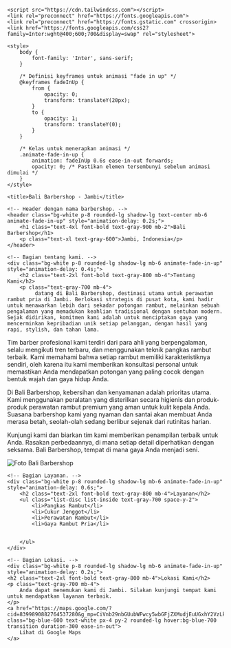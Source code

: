 <!-- Ini adalah website Bali Barbershop di Jambi dengan animasi sederhana. -->

<!DOCTYPE html>
<html lang="id">
<head>
    <meta charset="UTF-8">
    <meta name="viewport" content="width=device-width, initial-scale=1.0">

    <script src="https://cdn.tailwindcss.com"></script>
    <link rel="preconnect" href="https://fonts.googleapis.com">
    <link rel="preconnect" href="https://fonts.gstatic.com" crossorigin>
    <link href="https://fonts.googleapis.com/css2?family=Inter:wght@400;600;700&display=swap" rel="stylesheet">
    
    <style>
        body {
            font-family: 'Inter', sans-serif;
        }

        /* Definisi keyframes untuk animasi "fade in up" */
        @keyframes fadeInUp {
            from {
                opacity: 0;
                transform: translateY(20px);
            }
            to {
                opacity: 1;
                transform: translateY(0);
            }
        }

        /* Kelas untuk menerapkan animasi */
        .animate-fade-in-up {
            animation: fadeInUp 0.6s ease-in-out forwards;
            opacity: 0; /* Pastikan elemen tersembunyi sebelum animasi dimulai */
        }
    </style>

    <title>Bali Barbershop - Jambi</title>
</head>
<body class="bg-gray-100 p-4">

    <!-- Header dengan nama barbershop. -->
    <header class="bg-white p-8 rounded-lg shadow-lg text-center mb-6 animate-fade-in-up" style="animation-delay: 0.2s;">
        <h1 class="text-4xl font-bold text-gray-900 mb-2">Bali Barbershop</h1>
        <p class="text-xl text-gray-600">Jambi, Indonesia</p>
    </header>

    <!-- Bagian tentang kami. -->
    <div class="bg-white p-8 rounded-lg shadow-lg mb-6 animate-fade-in-up" style="animation-delay: 0.4s;">
        <h2 class="text-2xl font-bold text-gray-800 mb-4">Tentang Kami</h2>
        <p class="text-gray-700 mb-4">
             datang di Bali Barbershop, destinasi utama untuk perawatan rambut pria di Jambi. Berlokasi strategis di pusat kota, kami hadir untuk menawarkan lebih dari sekadar potongan rambut, melainkan sebuah pengalaman yang memadukan keahlian tradisional dengan sentuhan modern. Sejak didirikan, komitmen kami adalah untuk menciptakan gaya yang mencerminkan kepribadian unik setiap pelanggan, dengan hasil yang rapi, stylish, dan tahan lama.

Tim barber profesional kami terdiri dari para ahli yang berpengalaman, selalu mengikuti tren terbaru, dan menggunakan teknik pangkas rambut terbaik. Kami memahami bahwa setiap rambut memiliki karakteristiknya sendiri, oleh karena itu kami memberikan konsultasi personal untuk memastikan Anda mendapatkan potongan yang paling cocok dengan bentuk wajah dan gaya hidup Anda.

Di Bali Barbershop, kebersihan dan kenyamanan adalah prioritas utama. Kami menggunakan peralatan yang disterilkan secara higienis dan produk-produk perawatan rambut premium yang aman untuk kulit kepala Anda. Suasana barbershop kami yang nyaman dan santai akan membuat Anda merasa betah, seolah-olah sedang berlibur sejenak dari rutinitas harian.

Kunjungi kami dan biarkan tim kami memberikan penampilan terbaik untuk Anda. Rasakan perbedaannya, di mana setiap detail diperhatikan dengan seksama. Bali Barbershop, tempat di mana gaya Anda menjadi seni.
        </p>
        <!-- Tambahkan fc:\Users\balih\OneDrive\Gambar\andre-benz-qJfznuTMAYA-unsplash.jpgoto di sini. Ganti URL ini dengan URL foto barbershop Anda. -->
        <img src="C:\Users\balih\OneDrive\Gambar\foto barbershop.jpg" alt="Foto Bali Barbershop" class="rounded-lg w-full mt-4">
    </div>

    <!-- Bagian Layanan. -->
    <div class="bg-white p-8 rounded-lg shadow-lg mb-6 animate-fade-in-up" style="animation-delay: 0.6s;">
        <h2 class="text-2xl font-bold text-gray-800 mb-4">Layanan</h2>
        <ul class="list-disc list-inside text-gray-700 space-y-2">
            <li>Pangkas Rambut</li>
            <li>Cukur Jenggot</li>
            <li>Perawatan Rambut</li>
            <li>Gaya Rambut Pria</li>
            

        </ul>
    </div>

    <!-- Bagian Lokasi. -->
    <div class="bg-white p-8 rounded-lg shadow-lg mb-6 animate-fade-in-up" style="animation-delay: 0.2s;">
    <h2 class="text-2xl font-bold text-gray-800 mb-4">Lokasi Kami</h2>
    <p class="text-gray-700 mb-4">
        Anda dapat menemukan kami di Jambi. Silakan kunjungi tempat kami untuk mendapatkan layanan terbaik.
    </p>
    <a href="https://maps.google.com/?cid=8399890882764537280&g_mp=CiVnb29nbGUubWFwcy5wbGFjZXMudjEuUGxhY2VzLkdldFBsYWNl" class="bg-blue-600 text-white px-4 py-2 rounded-lg hover:bg-blue-700 transition duration-300 ease-in-out">
        Lihat di Google Maps
    </a>
</div>

</body>
</html>

